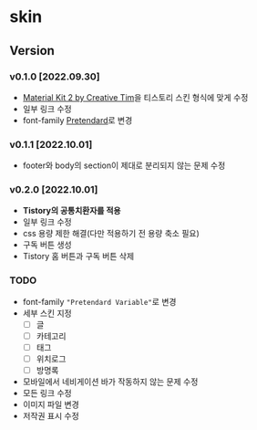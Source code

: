 # skin

## Version
### v0.1.0 [2022.09.30]
- [Material Kit 2 by Creative Tim](https://github.com/creativetimofficial/material-kit)을 티스토리 스킨 형식에 맞게 수정
- 일부 링크 수정
- font-family [Pretendard](https://github.com/orioncactus/pretendard)로 변경
### v0.1.1 [2022.10.01]
- footer와 body의 section이 제대로 분리되지 않는 문제 수정
### v0.2.0 [2022.10.01]
- **Tistory의 공통치환자를 적용**
- 일부 링크 수정
- css 용량 제한 해결(다만 적용하기 전 용량 축소 필요)
- 구독 버튼 생성
- Tistory 홈 버튼과 구독 버튼 삭제

### TODO
- font-family `"Pretendard Variable"`로 변경
- 세부 스킨 지정
    - [ ] 글
    - [ ] 카테고리
    - [ ] 태그
    - [ ] 위치로그
    - [ ] 방명록
- 모바일에서 네비게이션 바가 작동하지 않는 문제 수정
- 모든 링크 수정
- 이미지 파일 변경
- 저작권 표시 수정
